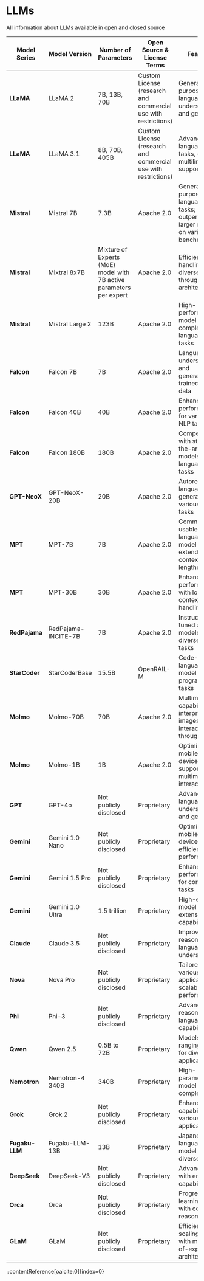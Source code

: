 # LLMs
All information about LLMs available in open and closed source

| Model Series | Model Version | Number of Parameters | Open Source & License Terms | Features | Comment | Date of Release | Context Length | Pricing |
|--------------|---------------|----------------------|-----------------------------|----------|---------|-----------------|----------------|---------|
| **LLaMA**    | LLaMA 2       | 7B, 13B, 70B         | Custom License (research and commercial use with restrictions) | General-purpose language understanding and generation |         | July 2023        | 4,096 tokens   | Free for approved users |
| **LLaMA**    | LLaMA 3.1     | 8B, 70B, 405B        | Custom License (research and commercial use with restrictions) | Advanced language tasks, coding, multilingual support |         | April 2024       | Up to 128,000 tokens | Free for approved users |
| **Mistral**  | Mistral 7B    | 7.3B                 | Apache 2.0                  | General-purpose language tasks; outperforms larger models on various benchmarks |         | July 2024        | 128,000 tokens | Free |
| **Mistral**  | Mixtral 8x7B  | Mixture of Experts (MoE) model with 7B active parameters per expert | Apache 2.0 | Efficient handling of diverse tasks through MoE architecture |         | July 2024        | 128,000 tokens | Free |
| **Mistral**  | Mistral Large 2 | 123B               | Apache 2.0                  | High-performance model for complex language tasks |         | July 2024        | 128,000 tokens | Free |
| **Falcon**   | Falcon 7B     | 7B                   | Apache 2.0                  | Language understanding and generation; trained on web data |         | May 2023         | 2,048 tokens   | Free |
| **Falcon**   | Falcon 40B    | 40B                  | Apache 2.0                  | Enhanced performance for various NLP tasks |         | May 2023         | 2,048 tokens   | Free |
| **Falcon**   | Falcon 180B   | 180B                 | Apache 2.0                  | Competitive with state-of-the-art models in language tasks |         | December 2023    | 2,048 tokens   | Free |
| **GPT-NeoX** | GPT-NeoX-20B  | 20B                  | Apache 2.0                  | Autoregressive language generation for various NLP tasks |         | April 2022       | 2,048 tokens   | Free |
| **MPT**      | MPT-7B        | 7B                   | Apache 2.0                  | Commercially usable language model with extended context lengths |         | May 2023         | 8,192 tokens   | Free |
| **MPT**      | MPT-30B       | 30B                  | Apache 2.0                  | Enhanced performance with longer context handling |         | June 2023        | 8,192 tokens   | Free |
| **RedPajama**| RedPajama-INCITE-7B | 7B            | Apache 2.0                  | Instruction-tuned and chat models for diverse NLP tasks |         | July 2023        | 2,048 tokens   | Free |
| **StarCoder**| StarCoderBase | 15.5B                | OpenRAIL-M                  | Code-focused language model for programming tasks |         | May 2023         | 8,192 tokens   | Free |
| **Molmo**    | Molmo-70B     | 70B                  | Apache 2.0                  | Multimodal capabilities; interprets images and interacts through chat |         | August 2024      | 4,096 tokens   | Free |
| **Molmo**    | Molmo-1B      | 1B                   | Apache 2.0                  | Optimized for mobile devices; supports multimodal interactions |         | August 2024      | 4,096 tokens   | Free |
| **GPT**      | GPT-4o        | Not publicly disclosed | Proprietary              | Advanced language understanding and generation |         | March 2024       | 8,192 tokens   | Subscription-based |
| **Gemini**   | Gemini 1.0 Nano | Not publicly disclosed | Proprietary              | Optimized for mobile devices; efficient performance |         | November 2023    | Not publicly disclosed | Subscription-based |
| **Gemini**   | Gemini 1.5 Pro | Not publicly disclosed | Proprietary              | Enhanced performance for complex tasks |         | February 2024    | Not publicly disclosed | Subscription-based |
| **Gemini**   | Gemini 1.0 Ultra | 1.5 trillion      | Proprietary                | High-end model with extensive capabilities |         | November 2023    | Not publicly disclosed | Subscription-based |
| **Claude**   | Claude 3.5    | Not publicly disclosed | Proprietary                | Improved reasoning and language understanding |         | January 2024     | 100,000 tokens | Subscription-based |
| **Nova**     | Nova Pro      | Not publicly disclosed | Proprietary                | Tailored for various applications; scalable performance |         | December 2023    | Not publicly disclosed | Subscription-based |
| **Phi**      | Phi-3         | Not publicly disclosed | Proprietary                | Advanced reasoning and language capabilities |         | March 2024       | Not publicly disclosed | Subscription-based |
| **Qwen**     | Qwen 2.5      | 0.5B to 72B          | Proprietary                 | Models ranging in size for diverse applications |         | April 2024       | Not publicly disclosed | Subscription-based |
| **Nemotron** | Nemotron-4 340B | 340B               | Proprietary                 | High-parameter model for complex tasks |         | May 2024         | Not publicly disclosed | Subscription-based |
| **Grok**     | Grok 2        | Not publicly disclosed | Proprietary                 | Enhanced capabilities for various applications |         | June 2024        | Not publicly disclosed | Subscription-based |
| **Fugaku-LLM** | Fugaku-LLM-13B | 13B               | Proprietary                 | Japanese language model for diverse tasks |         | July 2024        | Not publicly disclosed | Subscription-based |
| **DeepSeek** | DeepSeek-V3   | Not publicly disclosed | Proprietary                 | Advanced LLM with enhanced capabilities |         | August 2024      | Not publicly disclosed | Subscription-based |
| **Orca**     | Orca          | Not publicly disclosed | Proprietary                 | Progressive learning model with complex reasoning |         | September 2024   | Not publicly disclosed | Subscription-based |
| **GLaM**     | GLaM          | Not publicly disclosed | Proprietary                 | Efficient scaling model with mixture-of-experts architecture |         |
::contentReference[oaicite:0]{index=0}
 

